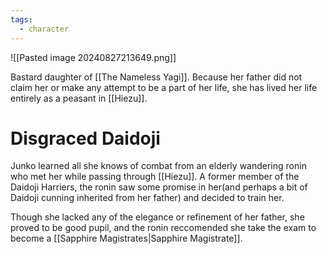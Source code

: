 ```yaml
---
tags:
  - character
---
```

![[Pasted image 20240827213649.png]]

Bastard daughter of [[The Nameless Yagi]]. Because her father did not claim her or make any attempt to be a part of her life, she has lived her life entirely as a peasant in [[Hiezu]].
# Disgraced Daidoji
Junko learned all she knows of combat from an elderly wandering ronin who met her while passing through [[Hiezu]]. A former member of the Daidoji Harriers, the ronin saw some promise in her(and perhaps a bit of Daidoji cunning inherited from her father) and decided to train her.

Though she lacked any of the elegance or refinement of her father, she proved to be good pupil, and the ronin reccomended she take the exam to become a [[Sapphire Magistrates|Sapphire Magistrate]].
